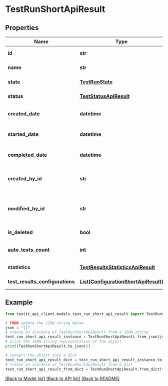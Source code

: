# TestRunShortApiResult


## Properties

Name | Type | Description | Notes
------------ | ------------- | ------------- | -------------
**id** | **str** | Unique ID of the test run | 
**name** | **str** | Name of the test run | 
**state** | [**TestRunState**](TestRunState.md) | Current state of the test run | 
**status** | [**TestStatusApiResult**](TestStatusApiResult.md) | Current status of the test run | 
**created_date** | **datetime** | Date when the test run was created | 
**started_date** | **datetime** | Date when the test run was started | [optional] 
**completed_date** | **datetime** | Completion date of the test run | [optional] 
**created_by_id** | **str** | Unique ID of user who created the test run | 
**modified_by_id** | **str** | Unique ID of user who modified the test run last time | [optional] 
**is_deleted** | **bool** | Is the test run is deleted | 
**auto_tests_count** | **int** | Number of AutoTests run in the test run | 
**statistics** | [**TestResultsStatisticsApiResult**](TestResultsStatisticsApiResult.md) | Statistics of the test run | 
**test_results_configurations** | [**List[ConfigurationShortApiResult]**](ConfigurationShortApiResult.md) | Test results configurations | 

## Example

```python
from testit_api_client.models.test_run_short_api_result import TestRunShortApiResult

# TODO update the JSON string below
json = "{}"
# create an instance of TestRunShortApiResult from a JSON string
test_run_short_api_result_instance = TestRunShortApiResult.from_json(json)
# print the JSON string representation of the object
print(TestRunShortApiResult.to_json())

# convert the object into a dict
test_run_short_api_result_dict = test_run_short_api_result_instance.to_dict()
# create an instance of TestRunShortApiResult from a dict
test_run_short_api_result_from_dict = TestRunShortApiResult.from_dict(test_run_short_api_result_dict)
```
[[Back to Model list]](../README.md#documentation-for-models) [[Back to API list]](../README.md#documentation-for-api-endpoints) [[Back to README]](../README.md)


